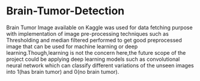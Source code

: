 # Brain-Tumor-Detection
Brain Tumor Image available on Kaggle was used for data fetching purpose with implementation of image pre-processing techniques such as Thresholding and median filtered performed to get good preprocessed image that can be used for machine learning or deep learning.Though,learning is not the concern here,the future scope of the project could be applying deep learning models such as convolutional neural network which can classify different variations of the unseen images into 1(has brain tumor) and 0(no brain tumor).
